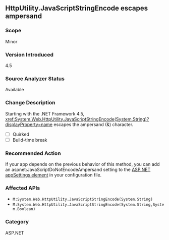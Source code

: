 ## HttpUtility.JavaScriptStringEncode escapes ampersand

### Scope
Minor

### Version Introduced
4.5

### Source Analyzer Status
Available

### Change Description
Starting with the .NET Framework 4.5,
<xref:System.Web.HttpUtility.JavaScriptStringEncode(System.String)?displayProperty=name>
escapes the ampersand (&amp;) character.

- [ ] Quirked
- [ ] Build-time break

### Recommended Action

If your app depends on the previous behavior of this method, you can add an
aspnet:JavaScriptDoNotEncodeAmpersand setting to the
[ASP.NET appSettings element](https://msdn.microsoft.com/library/hh975440.aspx)
in your configuration file.

### Affected APIs
* `M:System.Web.HttpUtility.JavaScriptStringEncode(System.String)`
* `M:System.Web.HttpUtility.JavaScriptStringEncode(System.String,System.Boolean)`

### Category
ASP.NET

<!-- breaking change id: 44 -->
